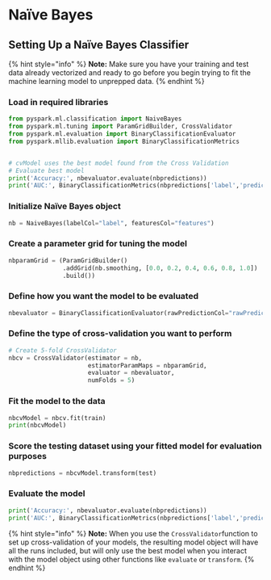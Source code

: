 # Naïve Bayes

## Setting Up a Naïve Bayes Classifier

{% hint style="info" %}
**Note:** Make sure you have your training and test data already vectorized and ready to go before you begin trying to fit the machine learning model to unprepped data.
{% endhint %}

### Load in required libraries

```python
from pyspark.ml.classification import NaiveBayes
from pyspark.ml.tuning import ParamGridBuilder, CrossValidator
from pyspark.ml.evaluation import BinaryClassificationEvaluator
from pyspark.mllib.evaluation import BinaryClassificationMetrics


# cvModel uses the best model found from the Cross Validation
# Evaluate best model
print('Accuracy:', nbevaluator.evaluate(nbpredictions))
print('AUC:', BinaryClassificationMetrics(nbpredictions['label','prediction'].rdd).areaUnderROC)
```

### Initialize Naïve Bayes object

```python
nb = NaiveBayes(labelCol="label", featuresCol="features")
```

### Create a parameter grid for tuning the model

```python
nbparamGrid = (ParamGridBuilder()
               .addGrid(nb.smoothing, [0.0, 0.2, 0.4, 0.6, 0.8, 1.0])
               .build())
```

### Define how you want the model to be evaluated

```python
nbevaluator = BinaryClassificationEvaluator(rawPredictionCol="rawPrediction")
```

### Define the type of cross-validation you want to perform

```python
# Create 5-fold CrossValidator
nbcv = CrossValidator(estimator = nb,
                      estimatorParamMaps = nbparamGrid,
                      evaluator = nbevaluator,
                      numFolds = 5)
```

### Fit the model to the data

```python
nbcvModel = nbcv.fit(train)
print(nbcvModel)
```

### Score the testing dataset using your fitted model for evaluation purposes

```python
nbpredictions = nbcvModel.transform(test)
```

### Evaluate the model

```python
print('Accuracy:', nbevaluator.evaluate(nbpredictions))
print('AUC:', BinaryClassificationMetrics(nbpredictions['label','prediction'].rdd).areaUnderROC)
```

{% hint style="info" %}
**Note:** When you use the `CrossValidator`function to set up cross-validation of your models, the resulting model object will have all the runs included, but will only use the best model when you interact with the model object using other functions like `evaluate` or `transform`.
{% endhint %}

